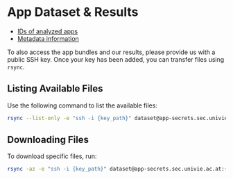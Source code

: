 # App Dataset & Results

* [IDs of analyzed apps](./apps/)
* [Metadata information](./metadata/)

To also access the app bundles and our results, please provide us with a public SSH key. Once your key has been added, you can transfer files using `rsync`.

## Listing Available Files
Use the following command to list the available files:

```bash
rsync --list-only -e "ssh -i {key_path}" dataset@app-secrets.sec.univie.ac.at:/
```


## Downloading Files
To download specific files, run:

```bash
rsync -az -e "ssh -i {key_path}" dataset@app-secrets.sec.univie.ac.at:{file_path} {destination_path}
```